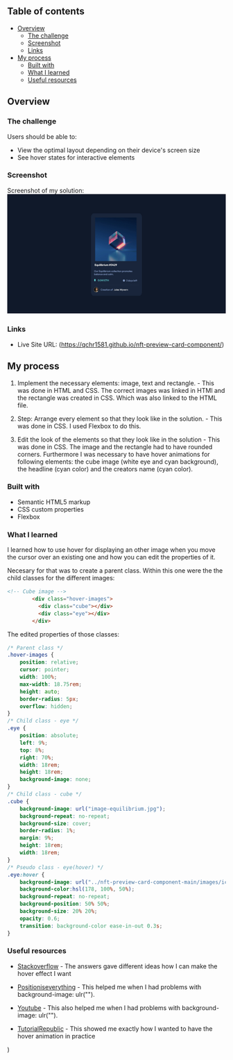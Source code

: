 ## Table of contents

- [Overview](#overview)
  - [The challenge](#the-challenge)
  - [Screenshot](#screenshot)
  - [Links](#links)
- [My process](#my-process)
  - [Built with](#built-with)
  - [What I learned](#what-i-learned)
  - [Useful resources](#useful-resources)



## Overview

### The challenge

Users should be able to:

- View the optimal layout depending on their device's screen size
- See hover states for interactive elements

### Screenshot

Screenshot of my solution: ![](screenshot-solution.jpg)


### Links

- Live Site URL: (https://qchr1581.github.io/nft-preview-card-component/)

## My process
  
  1. Implement the necessary elements: image, text and rectangle. - This was done in HTML and CSS. The correct images was linked in HTMl and the rectangle was created in CSS. Which was also linked to the HTML file.

  2. Step: Arrange every element so that they look like in the solution. - This was done in CSS. I used Flexbox to do this. 

  3. Edit the look of the elements so that they look like in the solution - This was done in CSS. The image and the rectangle had to have rounded corners. Furthermore I was necessary to have hover animations for following elements: the cube image (white eye and cyan background), the headline (cyan color) and the creators name (cyan color). 


### Built with

- Semantic HTML5 markup
- CSS custom properties
- Flexbox

### What I learned

I learned how to use hover for displaying an other image when you move the cursor over an existing one and how you can edit the properties of it. 

Necesary for that was to create a parent class. 
Within this one were the the child classes for the different images:

```html
<!-- Cube image -->
        <div class="hover-images">
          <div class="cube"></div>
          <div class="eye"></div>
        </div>
```

The edited properties of those classes: 

```css
/* Parent class */
.hover-images {
    position: relative;
    cursor: pointer;
    width: 100%;
    max-width: 18.75rem;
    height: auto;
    border-radius: 5px;
    overflow: hidden;
}
/* Child class - eye */
.eye {
    position: absolute;
    left: 9%;
    top: 8%;
    right: 70%;
    width: 18rem;
    height: 18rem;
    background-image: none;
}
/* Child class - cube */
.cube {
    background-image: url("image-equilibrium.jpg");
    background-repeat: no-repeat;
    background-size: cover; 
    border-radius: 1%;
    margin: 9%;
    height: 18rem;
    width: 18rem;
}
/* Pseudo class - eye(hover) */
.eye:hover {
    background-image: url("../nft-preview-card-component-main/images/icon-view.svg");
    background-color:hsl(178, 100%, 50%);
    background-repeat: no-repeat;
    background-position: 50% 50%;
    background-size: 20% 20%;
    opacity: 0.6;
    transition: background-color ease-in-out 0.3s;
}
```

### Useful resources

- [Stackoverflow](https://www.positioniseverything.net/css-background-image-not-working) - The answers gave different ideas how I can make the hover effect I want

- [Positioniseverything](https://www.positioniseverything.net/css-background-image-not-working) - This helped me when I had problems with background-image: ulr("").

- [Youtube](https://www.youtube.com/watch?v=6oHZOag0MH0) - This also helped me when I had problems with background-image: ulr("").

- [TutorialRepublic](https://www.tutorialrepublic.com/faq/how-to-change-image-on-hover-with-css.php#:~:text=Answer%3A%20Use%20the%20CSS%20background,change%20the%20image%20on%20mouseover.) - This showed me exactly how I wanted to have the hover animation in practice

)

